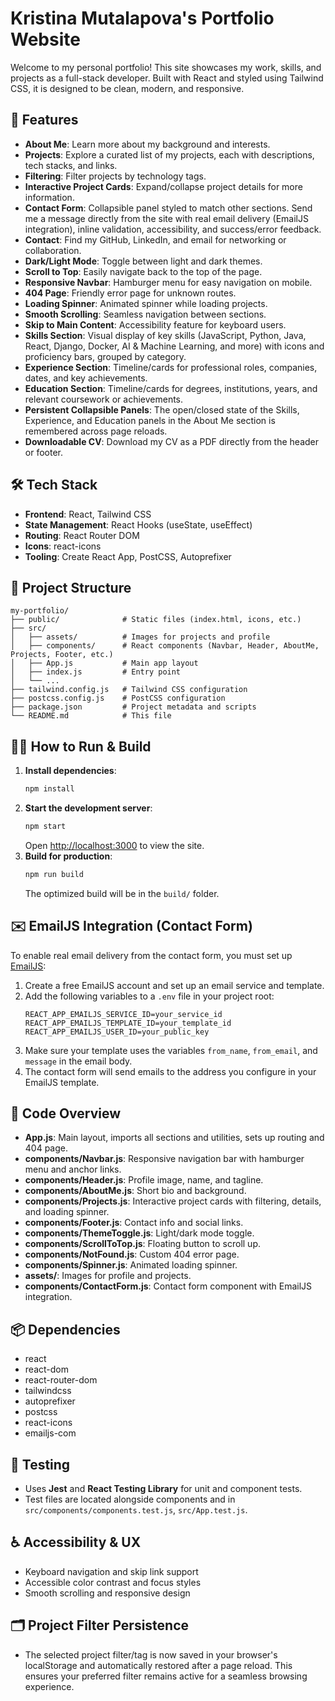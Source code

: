 # Kristina Mutalapova's Portfolio Website

Welcome to my personal portfolio! This site showcases my work, skills, and projects as a full-stack developer. Built with React and styled using Tailwind CSS, it is designed to be clean, modern, and responsive.

## 🚀 Features
- **About Me**: Learn more about my background and interests.
- **Projects**: Explore a curated list of my projects, each with descriptions, tech stacks, and links.
- **Filtering**: Filter projects by technology tags.
- **Interactive Project Cards**: Expand/collapse project details for more information.
- **Contact Form**: Collapsible panel styled to match other sections. Send me a message directly from the site with real email delivery (EmailJS integration), inline validation, accessibility, and success/error feedback.
- **Contact**: Find my GitHub, LinkedIn, and email for networking or collaboration.
- **Dark/Light Mode**: Toggle between light and dark themes.
- **Scroll to Top**: Easily navigate back to the top of the page.
- **Responsive Navbar**: Hamburger menu for easy navigation on mobile.
- **404 Page**: Friendly error page for unknown routes.
- **Loading Spinner**: Animated spinner while loading projects.
- **Smooth Scrolling**: Seamless navigation between sections.
- **Skip to Main Content**: Accessibility feature for keyboard users.
- **Skills Section**: Visual display of key skills (JavaScript, Python, Java, React, Django, Docker, AI & Machine Learning, and more) with icons and proficiency bars, grouped by category.
- **Experience Section**: Timeline/cards for professional roles, companies, dates, and key achievements.
- **Education Section**: Timeline/cards for degrees, institutions, years, and relevant coursework or achievements.
- **Persistent Collapsible Panels**: The open/closed state of the Skills, Experience, and Education panels in the About Me section is remembered across page reloads.
- **Downloadable CV**: Download my CV as a PDF directly from the header or footer.

## 🛠️ Tech Stack
- **Frontend**: React, Tailwind CSS
- **State Management**: React Hooks (useState, useEffect)
- **Routing**: React Router DOM
- **Icons**: react-icons
- **Tooling**: Create React App, PostCSS, Autoprefixer

## 📁 Project Structure
```
my-portfolio/
├── public/              # Static files (index.html, icons, etc.)
├── src/
│   ├── assets/          # Images for projects and profile
│   ├── components/      # React components (Navbar, Header, AboutMe, Projects, Footer, etc.)
│   ├── App.js           # Main app layout
│   ├── index.js         # Entry point
│   └── ...
├── tailwind.config.js   # Tailwind CSS configuration
├── postcss.config.js    # PostCSS configuration
├── package.json         # Project metadata and scripts
└── README.md            # This file
```

## 🧑‍💻 How to Run & Build
1. **Install dependencies**:
   ```bash
   npm install
   ```
2. **Start the development server**:
   ```bash
   npm start
   ```
   Open [http://localhost:3000](http://localhost:3000) to view the site.
3. **Build for production**:
   ```bash
   npm run build
   ```
   The optimized build will be in the `build/` folder.

## ✉️ EmailJS Integration (Contact Form)
To enable real email delivery from the contact form, you must set up [EmailJS](https://www.emailjs.com/):

1. Create a free EmailJS account and set up an email service and template.
2. Add the following variables to a `.env` file in your project root:
   ```env
   REACT_APP_EMAILJS_SERVICE_ID=your_service_id
   REACT_APP_EMAILJS_TEMPLATE_ID=your_template_id
   REACT_APP_EMAILJS_USER_ID=your_public_key
   ```
3. Make sure your template uses the variables `from_name`, `from_email`, and `message` in the email body.
4. The contact form will send emails to the address you configure in your EmailJS template.

## 📝 Code Overview
- **App.js**: Main layout, imports all sections and utilities, sets up routing and 404 page.
- **components/Navbar.js**: Responsive navigation bar with hamburger menu and anchor links.
- **components/Header.js**: Profile image, name, and tagline.
- **components/AboutMe.js**: Short bio and background.
- **components/Projects.js**: Interactive project cards with filtering, details, and loading spinner.
- **components/Footer.js**: Contact info and social links.
- **components/ThemeToggle.js**: Light/dark mode toggle.
- **components/ScrollToTop.js**: Floating button to scroll up.
- **components/NotFound.js**: Custom 404 error page.
- **components/Spinner.js**: Animated loading spinner.
- **assets/**: Images for profile and projects.
- **components/ContactForm.js**: Contact form component with EmailJS integration.

## 📦 Dependencies
- react
- react-dom
- react-router-dom
- tailwindcss
- autoprefixer
- postcss
- react-icons
- emailjs-com

## 🧪 Testing
- Uses **Jest** and **React Testing Library** for unit and component tests.
- Test files are located alongside components and in `src/components/components.test.js`, `src/App.test.js`.

## ♿ Accessibility & UX
- Keyboard navigation and skip link support
- Accessible color contrast and focus styles
- Smooth scrolling and responsive design

## 🗂️ Project Filter Persistence
- The selected project filter/tag is now saved in your browser's localStorage and automatically restored after a page reload. This ensures your preferred filter remains active for a seamless browsing experience.